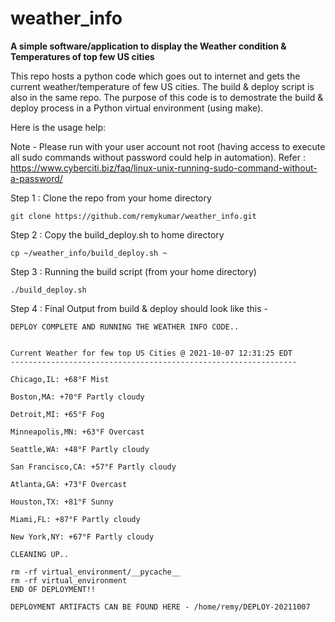 # weather_info

**A simple software/application to display the Weather condition & Temperatures of top few US cities**

This repo hosts a python code which goes out to internet and gets the current weather/temperature of few US cities. The build & deploy script is also in the same repo. 
The purpose of this code is to demostrate the build & deploy process in a Python virtual environment (using make). 

Here is the usage help: 

Note - Please run with your user account not root (having access to execute all sudo commands without password could help in automation). Refer : https://www.cyberciti.biz/faq/linux-unix-running-sudo-command-without-a-password/

Step 1 : Clone the repo from your home directory 
	
	git clone https://github.com/remykumar/weather_info.git

Step 2 : Copy the build_deploy.sh to home directory 
	
	cp ~/weather_info/build_deploy.sh ~

Step 3 : Running the build script (from your home directory)
	
	./build_deploy.sh

Step 4 : Final Output from build & deploy should look like this - 

```
DEPLOY COMPLETE AND RUNNING THE WEATHER INFO CODE..


Current Weather for few top US Cities @ 2021-10-07 12:31:25 EDT
----------------------------------------------------------------

Chicago,IL: +68°F Mist

Boston,MA: +70°F Partly cloudy

Detroit,MI: +65°F Fog

Minneapolis,MN: +63°F Overcast

Seattle,WA: +48°F Partly cloudy

San Francisco,CA: +57°F Partly cloudy

Atlanta,GA: +73°F Overcast

Houston,TX: +81°F Sunny

Miami,FL: +87°F Partly cloudy

New York,NY: +67°F Partly cloudy

CLEANING UP..

rm -rf virtual_environment/__pycache__
rm -rf virtual_environment
END OF DEPLOYMENT!!

DEPLOYMENT ARTIFACTS CAN BE FOUND HERE - /home/remy/DEPLOY-20211007
```
